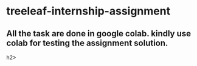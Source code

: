 # treeleaf-internship-assignment

<h2>All the task are done in google colab. kindly use colab for testing the assignment solution.</h2>h2>
